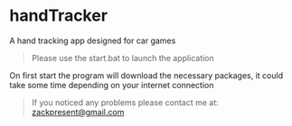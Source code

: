 # handTracker
A hand tracking app designed for car games

> Please use the start.bat to launch the application

On first start the program will download the necessary packages, it could take some time depending on your internet connection


> If you noticed any problems please contact me at: zackpresent@gmail.com